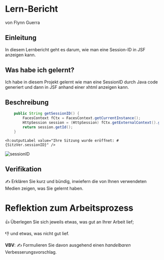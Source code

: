 # Lern-Bericht
von Flynn Guerra

## Einleitung

In diesem Lernbericht geht es darum, wie man eine Session-ID in JSF anzeigen kann.

## Was habe ich gelernt?

Ich habe in diesem Projekt gelernt wie man eine SessionID durch Java code generiert und dann in JSF anhand einer xhtml anzeigen kann.

## Beschreibung
```Java
    public String getSessionID() {
        FacesContext fCtx = FacesContext.getCurrentInstance();
        HttpSession session = (HttpSession) fCtx.getExternalContext().getSession(false);
        return session.getId();
    }
```

```Xhtml
<h:outputLabel value="Ihre Sitzung wurde eröffnet: #{SitzVer.sessionID}" />
```
![sessionID](https://user-images.githubusercontent.com/69577267/186889480-f0416f4a-c379-4940-aaa9-ac38f254794b.png)

## Verifikation

✍️ Erklären Sie kurz und bündig, inwiefern die von Ihnen verwendeten Medien zeigen, was Sie gelernt haben.

# Reflektion zum Arbeitsprozess

👍 Überlegen Sie sich jeweils etwas, was gut an Ihrer Arbeit lief; 

👎 und etwas, was nicht gut lief.

**VBV**: ✍️ Formulieren Sie davon ausgehend einen *handelbaren* Verbesserungsvorschlag.
